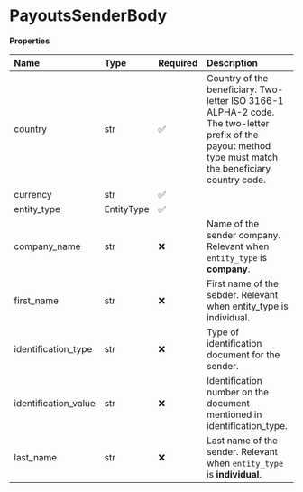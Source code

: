 # PayoutsSenderBody

**Properties**

| Name                 | Type       | Required | Description                                                                                                                                              |
| :------------------- | :--------- | :------- | :------------------------------------------------------------------------------------------------------------------------------------------------------- |
| country              | str        | ✅       | Country of the beneficiary. Two-letter ISO 3166-1 ALPHA-2 code. The two-letter prefix of the payout method type must match the beneficiary country code. |
| currency             | str        | ✅       |                                                                                                                                                          |
| entity_type          | EntityType | ✅       |                                                                                                                                                          |
| company_name         | str        | ❌       | Name of the sender company. Relevant when `entity_type` is **company**.                                                                                  |
| first_name           | str        | ❌       | First name of the sebder. Relevant when entity_type is individual.                                                                                       |
| identification_type  | str        | ❌       | Type of identification document for the sender.                                                                                                          |
| identification_value | str        | ❌       | Identification number on the document mentioned in identification_type.                                                                                  |
| last_name            | str        | ❌       | Last name of the sender. Relevant when `entity_type` is **individual**.                                                                                  |
